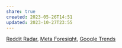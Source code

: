 ```yaml
---
share: true
created: 2023-05-26T14:51
updated: 2023-10-27T23:55
---
```


[Reddit Radar](https://connect.redditinc.com/hubfs/reddit-radar/pdfs/reddit-radar-the-rebalancing-act.pdf), [Meta Foresight](https://www.facebook.com/business/foresight "Digital Insights and Marketing Research | Meta for Business"), [Google Trends](https://trends.google.com/trends "Google Trends")

